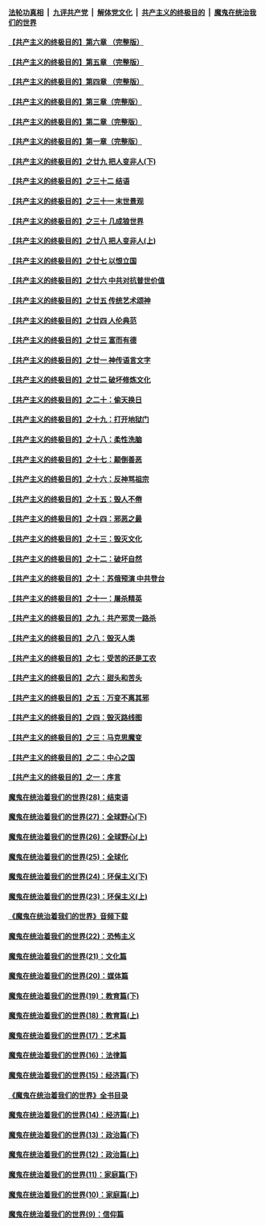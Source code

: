 ####  [法轮功真相](../../../../basic/blob/master/README.md?t=11161313) &nbsp;|&nbsp; [九评共产党](../../../../9ping.md/blob/master/README.md?t=11161313) &nbsp;|&nbsp; [解体党文化](../../../../jtdwh.md/blob/master/README.md?t=11161313)  &nbsp;|&nbsp; [共产主义的终极目的](../../../../gczydzjmd.md/blob/master/README.md?t=11161313) &nbsp;|&nbsp; [魔鬼在统治我们的世界](../../../../mgztzwmdsj.md/blob/master/README.md?t=11161313) 

#### [【共产主义的终极目的】第六章 （完整版）](../pages/nsc422/n11428913.md?t=11161313) 

#### [【共产主义的终极目的】第五章 （完整版）](../pages/nsc422/n11428912.md?t=11161313) 

#### [【共产主义的终极目的】第四章 （完整版）](../pages/nsc422/n11428907.md?t=11161313) 

#### [【共产主义的终极目的】第三章（完整版）](../pages/nsc422/n11428848.md?t=11161313) 

#### [【共产主义的终极目的】第二章（完整版）](../pages/nsc422/n11428831.md?t=11161313) 

#### [【共产主义的终极目的】第一章（完整版）](../pages/nsc422/n11417651.md?t=11161313) 

#### [【共产主义的终极目的】之廿九 把人变非人(下)](../pages/nsc422/n11344140.md?t=11161313) 

#### [【共产主义的终极目的】之三十二 结语](../pages/nsc422/n11360535.md?t=11161313) 

#### [【共产主义的终极目的】之三十一 末世景观](../pages/nsc422/n11351129.md?t=11161313) 

#### [【共产主义的终极目的】之三十 几成狼世界](../pages/nsc422/n11348280.md?t=11161313) 

#### [【共产主义的终极目的】之廿八 把人变非人(上)](../pages/nsc422/n11340492.md?t=11161313) 

#### [【共产主义的终极目的】之廿七 以恨立国](../pages/nsc422/n11336944.md?t=11161313) 

#### [【共产主义的终极目的】之廿六 中共对抗普世价值](../pages/nsc422/n11324785.md?t=11161313) 

#### [【共产主义的终极目的】之廿五 传统艺术颂神](../pages/nsc422/n11296396.md?t=11161313) 

#### [【共产主义的终极目的】之廿四 人伦典范](../pages/nsc422/n11296397.md?t=11161313) 

#### [【共产主义的终极目的】之廿三 富而有德](../pages/nsc422/n11283598.md?t=11161313) 

#### [【共产主义的终极目的】之廿一 神传语言文字](../pages/nsc422/n11263265.md?t=11161313) 

#### [【共产主义的终极目的】之廿二 破坏修炼文化](../pages/nsc422/n11245728.md?t=11161313) 

#### [【共产主义的终极目的】之二十：偷天换日](../pages/nsc422/n11238846.md?t=11161313) 

#### [【共产主义的终极目的】之十九：打开地狱门](../pages/nsc422/n11206376.md?t=11161313) 

#### [【共产主义的终极目的】之十八：柔性洗脑](../pages/nsc422/n11199994.md?t=11161313) 

#### [【共产主义的终极目的】之十七：颠倒善恶](../pages/nsc422/n11179782.md?t=11161313) 

#### [【共产主义的终极目的】之十六：反神骂祖宗](../pages/nsc422/n11166798.md?t=11161313) 

#### [【共产主义的终极目的】之十五：毁人不倦](../pages/nsc422/n11166792.md?t=11161313) 

#### [【共产主义的终极目的】之十四：邪恶之最](../pages/nsc422/n11150249.md?t=11161313) 

#### [【共产主义的终极目的】之十三：毁灭文化](../pages/nsc422/n11135227.md?t=11161313) 

#### [【共产主义的终极目的】之十二：破坏自然](../pages/nsc422/n11135214.md?t=11161313) 

#### [【共产主义的终极目的】之十：苏俄预演 中共登台](../pages/nsc422/n11118424.md?t=11161313) 

#### [【共产主义的终极目的】之十一：屠杀精英](../pages/nsc422/n11118442.md?t=11161313) 

#### [【共产主义的终极目的】之九：共产邪灵一路杀](../pages/nsc422/n11114139.md?t=11161313) 

#### [【共产主义的终极目的】之八：毁灭人类](../pages/nsc422/n11108503.md?t=11161313) 

#### [【共产主义的终极目的】之七：受苦的还是工农](../pages/nsc422/n11101809.md?t=11161313) 

#### [【共产主义的终极目的】之六：甜头和苦头](../pages/nsc422/n11096971.md?t=11161313) 

#### [【共产主义的终极目的】之五：万变不离其邪](../pages/nsc422/n11091285.md?t=11161313) 

#### [【共产主义的终极目的】之四：毁灭路线图](../pages/nsc422/n11086284.md?t=11161313) 

#### [【共产主义的终极目的】之三：马克思魔变](../pages/nsc422/n11061941.md?t=11161313) 

#### [【共产主义的终极目的】之二：中心之国](../pages/nsc422/n11047728.md?t=11161313) 

#### [【共产主义的终极目的】之一：序言](../pages/nsc422/n11086077.md?t=11161313) 

#### [魔鬼在统治着我们的世界(28)：结束语](../pages/nsc422/n10936246.md?t=11161313) 

#### [魔鬼在统治着我们的世界(27)：全球野心(下)](../pages/nsc422/n10928319.md?t=11161313) 

#### [魔鬼在统治着我们的世界(26)：全球野心(上)](../pages/nsc422/n10900318.md?t=11161313) 

#### [魔鬼在统治着我们的世界(25)：全球化](../pages/nsc422/n10788205.md?t=11161313) 

#### [魔鬼在统治着我们的世界(24)：环保主义(下)](../pages/nsc422/n10695307.md?t=11161313) 

#### [魔鬼在统治着我们的世界(23)：环保主义(上)](../pages/nsc422/n10688613.md?t=11161313) 

#### [《魔鬼在统治着我们的世界》音频下载](../pages/nsc422/n10635553.md?t=11161313) 

#### [魔鬼在统治着我们的世界(22)：恐怖主义](../pages/nsc422/n10614727.md?t=11161313) 

#### [魔鬼在统治着我们的世界(21)：文化篇](../pages/nsc422/n10597706.md?t=11161313) 

#### [魔鬼在统治着我们的世界(20)：媒体篇](../pages/nsc422/n10586579.md?t=11161313) 

#### [魔鬼在统治着我们的世界(19)：教育篇(下)](../pages/nsc422/n10564808.md?t=11161313) 

#### [魔鬼在统治着我们的世界(18)：教育篇(上)](../pages/nsc422/n10526970.md?t=11161313) 

#### [魔鬼在统治着我们的世界(17)：艺术篇](../pages/nsc422/n10499093.md?t=11161313) 

#### [魔鬼在统治着我们的世界(16)：法律篇](../pages/nsc422/n10485969.md?t=11161313) 

#### [魔鬼在统治着我们的世界(15)：经济篇(下)](../pages/nsc422/n10469975.md?t=11161313) 

#### [《魔鬼在统治着我们的世界》全书目录](../pages/nsc422/n10464261.md?t=11161313) 

#### [魔鬼在统治着我们的世界(14)：经济篇(上)](../pages/nsc422/n10457370.md?t=11161313) 

#### [魔鬼在统治着我们的世界(13)：政治篇(下)](../pages/nsc422/n10448270.md?t=11161313) 

#### [魔鬼在统治着我们的世界(12)：政治篇(上)](../pages/nsc422/n10444576.md?t=11161313) 

#### [魔鬼在统治着我们的世界(11)：家庭篇(下)](../pages/nsc422/n10440961.md?t=11161313) 

#### [魔鬼在统治着我们的世界(10)：家庭篇(上)](../pages/nsc422/n10435448.md?t=11161313) 

#### [魔鬼在统治着我们的世界(9)：信仰篇](../pages/nsc422/n10432159.md?t=11161313) 

